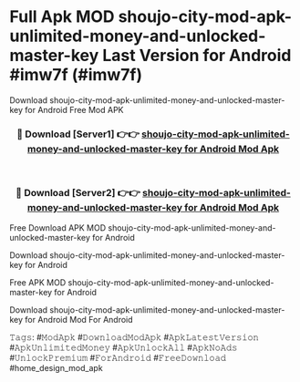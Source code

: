 # Full Apk MOD shoujo-city-mod-apk-unlimited-money-and-unlocked-master-key Last Version for Android #imw7f (#imw7f)
Download shoujo-city-mod-apk-unlimited-money-and-unlocked-master-key for Android Free Mod APK

<div align="center">
<h3>🔴 Download [Server1] 👉👉 <a href="https://apps.libra.edu.pl?title=shoujo-city-mod-apk-unlimited-money-and-unlocked-master-key&ref=18F">shoujo-city-mod-apk-unlimited-money-and-unlocked-master-key for Android Mod Apk</a></h3><br>

<h3>🔴 Download [Server2] 👉👉 <a href="https://apps.libra.edu.pl?title=shoujo-city-mod-apk-unlimited-money-and-unlocked-master-key&ref=18F">shoujo-city-mod-apk-unlimited-money-and-unlocked-master-key for Android Mod Apk</a></h3>
</div>


Free Download APK MOD shoujo-city-mod-apk-unlimited-money-and-unlocked-master-key for Android

Download shoujo-city-mod-apk-unlimited-money-and-unlocked-master-key for Android 

Free APK MOD shoujo-city-mod-apk-unlimited-money-and-unlocked-master-key for Android 

Download shoujo-city-mod-apk-unlimited-money-and-unlocked-master-key for Android Mod For Android

𝚃𝚊𝚐𝚜: #𝙼𝚘𝚍𝙰𝚙𝚔 #𝙳𝚘𝚠𝚗𝚕𝚘𝚊𝚍𝙼𝚘𝚍𝙰𝚙𝚔 #𝙰𝚙𝚔𝙻𝚊𝚝𝚎𝚜𝚝𝚅𝚎𝚛𝚜𝚒𝚘𝚗 #𝙰𝚙𝚔𝚄𝚗𝚕𝚒𝚖𝚒𝚝𝚎𝚍𝙼𝚘𝚗𝚎𝚢 #𝙰𝚙𝚔𝚄𝚗𝚕𝚘𝚌𝚔𝙰𝚕𝚕 #𝙰𝚙𝚔𝙽𝚘𝙰𝚍𝚜 #𝚄𝚗𝚕𝚘𝚌𝚔𝙿𝚛𝚎𝚖𝚒𝚞𝚖 #𝙵𝚘𝚛𝙰𝚗𝚍𝚛𝚘𝚒𝚍 #𝙵𝚛𝚎𝚎𝙳𝚘𝚠𝚗𝚕𝚘𝚊𝚍 #home_design_mod_apk